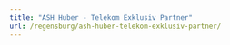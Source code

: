 ```yaml
---
title: "ASH Huber - Telekom Exklusiv Partner"
url: /regensburg/ash-huber-telekom-exklusiv-partner/
---
```

